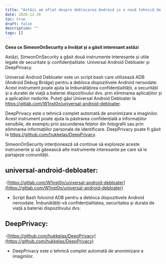 ```yaml
---
title: "Astăzi am aflat despre deblocarea Android și o nouă tehnică de confidențialitate"
date: 2020-12-26
toc: true
draft: false
description: ""
tags: []
---
```


**Ceea ce SimeonOnSecurity a învățat și a găsit interesant astăzi**

Astăzi, SimeonOnSecurity a găsit două instrumente interesante și utile legate de securitate și confidențialitate: Universal Android Debloater și DeepPrivacy.

Universal Android Debloater este un script bash care utilizează ADB (Android Debug Bridge) pentru a debloca dispozitivele Android neroodate. Acest instrument poate ajuta la îmbunătățirea confidențialității, a securității și a duratei de viață a bateriei dispozitivului dvs. prin eliminarea aplicațiilor și a aplicațiilor nedorite. Puteți găsi Universal Android Debloater la https://gitlab.com/W1nst0n/universal-android-debloater.

DeepPrivacy este o tehnică complet automată de anonimizare a imaginilor. Acest instrument poate ajuta la păstrarea confidențială a informațiilor sensibile, de exemplu prin ascunderea fețelor din fotografii sau prin eliminarea informațiilor personale de identificare. DeepPrivacy poate fi găsit la https://github.com/hukkelas/DeepPrivacy.

SimeonOnSecurity intenționează să continue să exploreze aceste instrumente și să găsească alte instrumente interesante pe care să le partajeze comunității.

## universal-android-debloater:
-[https://gitlab.com/W1nst0n/universal-android-debloater](https://gitlab.com/W1nst0n/universal-android-debloater)
- Script Bash folosind ADB pentru a debloca dispozitivele Android neroodate. Îmbunătățiți-vă confidențialitatea, securitatea și durata de viață a bateriei dispozitivului dvs.

## DeepPrivacy:
-[https://github.com/hukkelas/DeepPrivacy](https://github.com/hukkelas/DeepPrivacy)
- DeepPrivacy este o tehnică complet automată de anonimizare a imaginilor.
